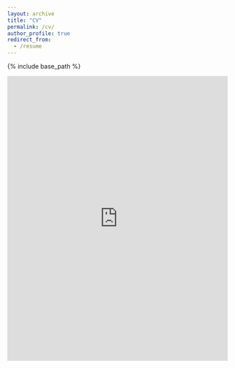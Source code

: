 ```yaml
---
layout: archive
title: "CV"
permalink: /cv/
author_profile: true
redirect_from:
  - /resume
---
```


{% include base_path %}

<iframe src='https://cdn.knightlab.com/libs/timeline3/latest/embed/index.html?source=1IrMXnZoC3YpZMThbbhVu40Bm-715zH3BXvuyC4caCiA&font=Default&lang=en&initial_zoom=2&height=650' width='100%' height='650' webkitallowfullscreen mozallowfullscreen allowfullscreen frameborder='0'></iframe>

